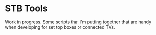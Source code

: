 # STB Tools #

Work in progress. Some scripts that I'm putting together that are handy when developing for set top boxes or connected TVs.

